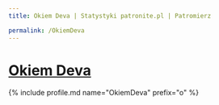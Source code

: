 ```yaml
---
title: Okiem Deva | Statystyki patronite.pl | Patromierz

permalink: /OkiemDeva
---
```


# [Okiem Deva](https://patronite.pl/OkiemDeva)

{% include profile.md name="OkiemDeva" prefix="o" %}
